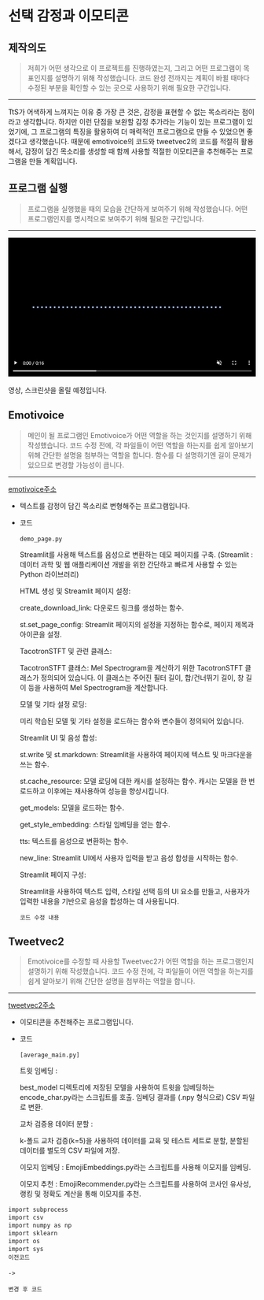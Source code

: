 # 선택 감정과 이모티콘
## 제작의도
>저희가 어떤 생각으로 이 프로젝트를 진행하였는지, 그리고 어떤 프로그램이 목표인지를 설명하기 위해 작성했습니다.
>코드 완성 전까지는 계획이 바뀔 때마다 수정된 부분을 확인할 수 있는 곳으로 사용하기 위해 필요한 구간입니다.
----
TtS가 어색하게 느껴지는 이유 중 가장 큰 것은, 감정을 표현할 수 없는 목소리라는 점이라고 생각합니다. 하지만 이런 단점을 보완할 감정 추가라는 기능이 있는 프로그램이 있었기에, 그 프로그램의 특징을 활용하여 더 매력적인 프로그램으로 만들 수 있었으면 좋겠다고 생각했습니다.
때문에 emotivoice의 코드와 tweetvec2의 코드를 적절히 활용해서, 감정이 담긴 목소리를 생성할 때 함께 사용할 적절한 이모티콘을 추천해주는 프로그램을 만들 계획입니다.

## 프로그램 실행
>프로그램을 실행했을 때의 모습을 간단하게 보여주기 위해 작성했습니다.
>어떤 프로그램인지를 명시적으로 보여주기 위해 필요한 구간입니다.
---
![이미지 설명](영상대체예정.jpg)

영상, 스크린샷을 올릴 예정입니다.

## Emotivoice
>메인이 될 프로그램인 Emotivoice가 어떤 역할을 하는 것인지를 설명하기 위해 작성했습니다.
>코드 수정 전에, 각 파일들이 어떤 역할을 하는지를 쉽게 알아보기 위해 간단한 설명을 첨부하는 역할을 합니다.
>함수를 다 설명하기엔 길이 문제가 있으므로 변경할 가능성이 큽니다.
---
[emotivoice주소](https://github.com/imradhakrishnan/EmojiRecommender, "텍스트를 감정이 담긴 목소리로 변형해주는 프로그램입니다. 다른 github 주소로 연결됩니다.")
* 텍스트를 감정이 담긴 목소리로 변형해주는 프로그램입니다.
* 코드
  
  `demo_page.py`
  
  Streamlit를 사용해 텍스트를 음성으로 변환하는 데모 페이지를 구축.
  (Streamlit : 데이터 과학 및 웹 애플리케이션 개발을 위한 간단하고 빠르게 사용할 수 있는 Python 라이브러리)

  HTML 생성 및 Streamlit 페이지 설정:
  
  create_download_link: 다운로드 링크를 생성하는 함수.
  
  st.set_page_config: Streamlit 페이지의 설정을 지정하는 함수로, 페이지 제목과 아이콘을 설정.

  TacotronSTFT 및 관련 클래스:
  
  TacotronSTFT 클래스: Mel Spectrogram을 계산하기 위한 TacotronSTFT 클래스가 정의되어 있습니다. 이 클래스는 주어진 필터 길이, 합/건너뛰기 길이, 창 길이 등을 사용하여 Mel Spectrogram을 계산합니다.

  모델 및 기타 설정 로딩:
  
  미리 학습된 모델 및 기타 설정을 로드하는 함수와 변수들이 정의되어 있습니다.

  Streamlit UI 및 음성 합성:
  
  st.write 및 st.markdown: Streamlit을 사용하여 페이지에 텍스트 및 마크다운을 쓰는 함수.
  
  st.cache_resource: 모델 로딩에 대한 캐시를 설정하는 함수. 캐시는 모델을 한 번 로드하고 이후에는 재사용하여 성능을 향상시킵니다.
  
  get_models: 모델을 로드하는 함수.
  
  get_style_embedding: 스타일 임베딩을 얻는 함수.
  
  tts: 텍스트를 음성으로 변환하는 함수.
  
  new_line: Streamlit UI에서 사용자 입력을 받고 음성 합성을 시작하는 함수.

  Streamlit 페이지 구성:
  
  Streamlit을 사용하여 텍스트 입력, 스타일 선택 등의 UI 요소를 만들고, 사용자가 입력한 내용을 기반으로 음성을 합성하는 데 사용됩니다.

  ```
  코드 수정 내용
  ```


## Tweetvec2
>Emotivoice를 수정할 때 사용할 Tweetvec2가 어떤 역할을 하는 프로그램인지 설명하기 위해 작성했습니다.
>코드 수정 전에, 각 파일들이 어떤 역할을 하는지를 쉽게 알아보기 위해 간단한 설명을 첨부하는 역할을 합니다.
---
[tweetvec2주소](https://github.com/imradhakrishnan/EmojiRecommender, "이모티콘을 추천해주는 프로그램입니다. 다른 github 주소로 연결됩니다.")
* 이모티콘을 추천해주는 프로그램입니다.
* 코드
  
  `[average_main.py]`
  
  트윗 임베딩 :
  
   best_model 디렉토리에 저장된 모델을 사용하여 트윗을 임베딩하는 encode_char.py라는 스크립트를 호출.
   임베딩 결과를 (.npy 형식으로) CSV 파일로 변환.

  교차 검증용 데이터 분할 :
  
  k-폴드 교차 검증(k=5)을 사용하여 데이터를 교육 및 테스트 세트로 분할,
  분할된 데이터를 별도의 CSV 파일에 저장.

  이모지 임베딩 :
   EmojiEmbeddings.py라는 스크립트를 사용해 이모지를 임베딩.

  이모지 추천 :
   EmojiRecommender.py라는 스크립트를 사용하여 코사인 유사성, 랭킹 및 정확도 계산을 통해 이모지를 추천.

```
import subprocess
import csv
import numpy as np
import sklearn
import os
import sys
이전코드

->

변경 후 코드
```
